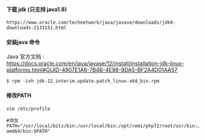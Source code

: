#### 下载 jdk (只支持 java1.8)


```
https://www.oracle.com/technetwork/java/javase/downloads/jdk8-downloads-2133151.html
```



#### 安装java 命令

Java 官方文档 : https://docs.oracle.com/en/java/javase/12/install/installation-jdk-linux-platforms.html#GUID-4907E1A6-7B4B-4E98-9DA5-BF2A4D01AA57

```shell
$ rpm -ivh jdk-12.interim.update.patch_linux-x64_bin.rpm
```



#### 修改PATH

```shell
vim /etc/profile

#添加
PATH="/usr/local/bitz/bin:/usr/local/bin:/opt/remi/php72/root/usr/bin:/usr/java/jdk1.8.0_201-amd64/bin:$PATH"

```



